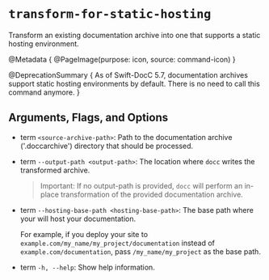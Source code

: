 # ``transform-for-static-hosting``

Transform an existing documentation archive into one that supports a static hosting environment.

@Metadata {
    @PageImage(purpose: icon, source: command-icon)
}

@DeprecationSummary {
  As of Swift-DocC 5.7, documentation archives support static hosting environments by default. There is no need to call this command anymore.
}

## Arguments, Flags, and Options


- term `<source-archive-path>`:
  Path to the documentation archive ('.doccarchive') directory that should be processed.

- term `--output-path <output-path>`:
  The location where `docc` writes the transformed archive.

  > Important: If no output-path is provided, `docc` will perform an in-place transformation of the provided documentation archive.
  
- term `--hosting-base-path <hosting-base-path>`:
  The base path where your will host your documentation.
  
  For example, if you deploy your site to `example.com/my_name/my_project/documentation` instead of `example.com/documentation`, pass `/my_name/my_project` as the base path.
  
- term `-h, --help`:
  Show help information.

  <!-- Copyright (c) 2024 Apple Inc and the Swift Project authors. All Rights Reserved. -->
